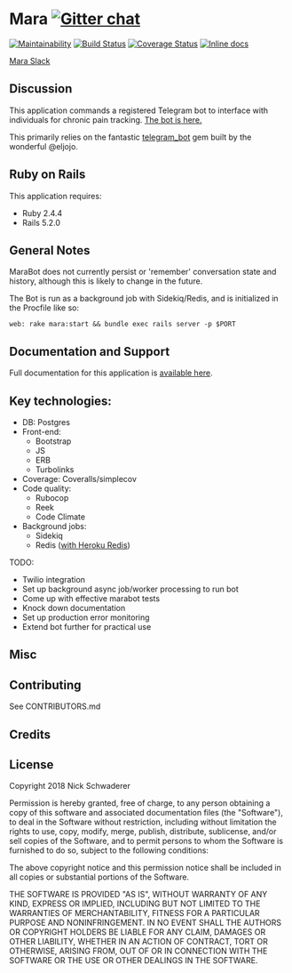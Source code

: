 Mara [![Gitter chat](https://badges.gitter.im/gitterHQ/gitter.png)](https://gitter.im/mara-bot/)
================
[![Maintainability](https://api.codeclimate.com/v1/badges/a6cec7ae312fd71a8383/maintainability)](https://codeclimate.com/github/Schwad/mara/maintainability)
[![Build Status](https://travis-ci.org/Schwad/mara.svg?branch=master)](https://travis-ci.org/Schwad/mara)
[![Coverage Status](https://coveralls.io/repos/github/Schwad/mara/badge.svg?branch=master)](https://coveralls.io/github/Schwad/mara?branch=master)
[![Inline docs](http://inch-ci.org/github/schwad/mara.svg?branch=master)](http://inch-ci.org/github/schwad/mara)

[Mara Slack](https://patagonia-mara.slack.com)

Discussion
-----------

This application commands a registered Telegram bot to interface with individuals for chronic pain tracking. [The bot is here.](t.me/RubyMaraBot.)

This primarily relies on the fantastic [telegram_bot](https://github.com/eljojo/telegram_bot) gem built by the wonderful @eljojo.

Ruby on Rails
-------------

This application requires:

- Ruby 2.4.4
- Rails 5.2.0

General Notes
---------------

MaraBot does not currently persist or 'remember' conversation state and history, although this is likely to change in the future.

The Bot is run as a background job with Sidekiq/Redis, and is initialized in the Procfile like so:

`web: rake mara:start && bundle exec rails server -p $PORT`

Documentation and Support
-------------------------

Full documentation for this application is [available here](https://schwad.github.io/mara/).

## Key technologies:

* DB: Postgres
* Front-end:
  - Bootstrap
  - JS
  - ERB
  - Turbolinks
* Coverage: Coveralls/simplecov
* Code quality:
  - Rubocop
  - Reek
  - Code Climate
* Background jobs:
  - Sidekiq
  - Redis ([with Heroku Redis](https://elements.heroku.com/addons/heroku-redis))

TODO:
* Twilio integration
* Set up background async job/worker processing to run bot
* Come up with effective marabot tests
* Knock down documentation
* Set up production error monitoring
* Extend bot further for practical use

Misc
----------


Contributing
------------

See CONTRIBUTORS.md


Credits
-------

License
-------

Copyright 2018 Nick Schwaderer

Permission is hereby granted, free of charge, to any person obtaining a copy of this software and associated documentation files (the "Software"), to deal in the Software without restriction, including without limitation the rights to use, copy, modify, merge, publish, distribute, sublicense, and/or sell copies of the Software, and to permit persons to whom the Software is furnished to do so, subject to the following conditions:

The above copyright notice and this permission notice shall be included in all copies or substantial portions of the Software.

THE SOFTWARE IS PROVIDED "AS IS", WITHOUT WARRANTY OF ANY KIND, EXPRESS OR IMPLIED, INCLUDING BUT NOT LIMITED TO THE WARRANTIES OF MERCHANTABILITY, FITNESS FOR A PARTICULAR PURPOSE AND NONINFRINGEMENT. IN NO EVENT SHALL THE AUTHORS OR COPYRIGHT HOLDERS BE LIABLE FOR ANY CLAIM, DAMAGES OR OTHER LIABILITY, WHETHER IN AN ACTION OF CONTRACT, TORT OR OTHERWISE, ARISING FROM, OUT OF OR IN CONNECTION WITH THE SOFTWARE OR THE USE OR OTHER DEALINGS IN THE SOFTWARE.
